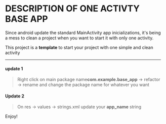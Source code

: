 # DESCRIPTION OF ONE ACTIVTY BASE APP

Since android update the standard MainActivity app inicializations, it's being a mess to clean a project when you want to start it with only one activity.

This project is a **template** to start your project with one simple and clean activity


---
#### update 1
>Right click on main package name**com.example.base_app** -> refactor -> rename and change the package name for whatever you want   

  
#### Update 2
>On res -> values -> strings.xml update your **app_name** string

Enjoy!
